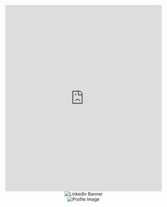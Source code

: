 <div style="position: relative; width: 100%; height: 0; padding-top:96px; padding-bottom: 100%; overflow: hidden; will-change: transform;">
		<iframe loading="lazy" src="https://www.freepik.com/designer/edit/share/ca593041-0d34-41db-aac0-b5c916a557b2?embed=0&expires=1737806067&signature=905ffebc987392899493da4cf50863ac66f51abbf3d493db1667f1b2e29ecf91" style="position: absolute; width: 100%; height: 100%; top: 0; left: 0; border: none; padding: 0;margin: 0;"></iframe>
	</div>
	
<!--
<img src="https://github.com/Divyanshu-85/Divyanshu-85/blob/main/Navy%20Blue%20Geometric%20Technology%20LinkedIn%20Banner.png">
-->

<div style="text-align: center;">
  <img src="https://github.com/Divyanshu-85/Divyanshu-85/blob/main/Navy_Blue_Geometric_Technology_LinkedIn_Banner-removebg-preview.png" alt="LinkedIn Banner">
</div>

<div style="text-align: center;">
  <img src="https://github.com/Divyanshu-85/Divyanshu-85/blob/main/1000179512-removebg-preview.png" alt="Profile Image">
</div>
<!--
<img src="https://github.com/Divyanshu-85/Divyanshu-85/blob/main/1000179512-removebg-preview.png">
-->
